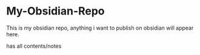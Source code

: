 # My-Obsidian-Repo

This is my obsidian repo, anything i want to publish on obsidian will appear here.

has all contents/notes



